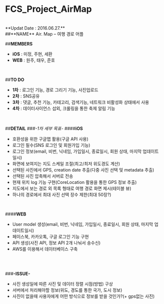# FCS_Project_AirMap
<br>
**Updat Date : 2016.06.27.**
<br>
##**NAME**
Air. Map – 여행 경로 어플
<br>

##**MEMBERS**
- **iOS** : 미정, 주현, 세환
- **WEB** : 원주, 태우, 준호
<br>

##**TO DO**
- **1차** : 로그인 기능, 경로 그리기 기능, 사진업로드
- **2차** : SNS공유
- **3차** : 댓글, 추천 기능, 카테고리, 검색기능, 네트워크 비활성화 상태에서 사용
- **4차** : 데이터사이언스 섭외, 크롤링을 통한 축제 알림 기능
<br>

##**DETAIL**
###*-1차 세부 목표-*
####**iOS**
- 호환성을 위한 구글맵 활용(구글 API 사용)
- 로그인 필수(SNS 로그인 및 회원가입 기능)
- 로그인 정보(email, 비번, 닉네임, 가입일시, 종료일시, 회원 상태, 마지막 업데이트일시)
- 화면에 보여지는 지도 스케일 조절(최고/최저 위도경도 계산)
- 선택된 사진에서 GPS, creation date 추출(다중 사진 선택 및 metadata 추출)
- 선택된 사진 압축해서 서버로 전송	
- 현재 위치 log 기능 구현(CoreLocation 활용을 통한 GPS 정보 추출)
- 지도에서 보는 경로 외 목록 형태로 여행 경로 화면 제시(테이블 뷰)
- 하나의 경로에서 최대 사진 선택 장수 제한(최대 50장?)<br>
<br>

####**WEB**
- User model 생성(email, 비번, 닉네임, 가입일시, 종료일시, 회원 상태, 마지막 업데이트일시)
- 페이스북, 카카오톡, 구글 로그인 기능 구현
- API 생성(사진 API, 정보 API 2개 나눠서 송수신)
- AWS를 이용해서 데이터베이스 구축
<br>
<br>

###**-ISSUE-**	
- 사진 생성일에 따른 사진 및 데이터 정렬 시점(방법) 구상
- 서버에서 처리해야할 정보(위도, 경도를 통한 국가, 도시 정보)
- 사진이 없을때 사용자에게 어떤 방식으로 정보를 받을 것인가?(+ gps없는 사진)
